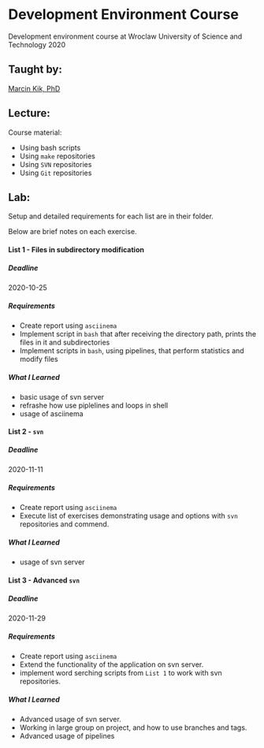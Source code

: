 # Development Environment Course
Development environment course at Wroclaw University of Science and Technology 2020

## Taught by:
[Marcin Kik, PhD](https://cs.pwr.edu.pl/kik/)

## Lecture:
Course material:
* Using bash scripts
* Using `make` repositories
* Using `SVN` repositories
* Using `Git` repositories

## Lab:

Setup and detailed requirements for each list are in their folder.

Below are brief notes on each exercise.

#### List 1 - Files in subdirectory modification
##### Deadline
2020-10-25
##### Requirements
* Create report using `asciinema`
* Implement script in `bash` that after receiving the directory path, prints the files in it and subdirectories
* Implement scripts in `bash`, using pipelines, that perform statistics and modify files
##### What I Learned
* basic usage of svn server
* refrashe how use piplelines and loops in shell
* usage of asciinema

#### List 2 - `svn`
##### Deadline
2020-11-11
##### Requirements
* Create report using `asciinema`
* Execute list of exercises demonstrating usage and options with `svn` repositories and commend.
##### What I Learned
* usage of svn server

#### List 3 - Advanced `svn`
##### Deadline
2020-11-29
##### Requirements
* Create report using `asciinema`
* Extend the functionality of the application on svn server.
* implement word serching scripts from `List 1` to work with svn repositories.
##### What I Learned
* Advanced usage of svn server.
* Working in large group on project, and how to use branches and tags.
* Advanced usage of pipelines
